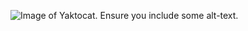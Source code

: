 ![Image of Yaktocat](https://octodex.github.com/images/yaktocat.png). Ensure you include some alt-text.
